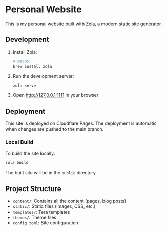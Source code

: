 # Personal Website

This is my personal website built with [Zola](https://www.getzola.org/), a modern static site generator.

## Development

1. Install Zola:
   ```bash
   # macOS
   brew install zola
   ```

2. Run the development server:
   ```bash
   zola serve
   ```

3. Open http://127.0.0.1:1111 in your browser

## Deployment

This site is deployed on Cloudflare Pages. The deployment is automatic when changes are pushed to the main branch.

### Local Build

To build the site locally:
```bash
zola build
```

The built site will be in the `public` directory.

## Project Structure

- `content/`: Contains all the content (pages, blog posts)
- `static/`: Static files (images, CSS, etc.)
- `templates/`: Tera templates
- `themes/`: Theme files
- `config.toml`: Site configuration 